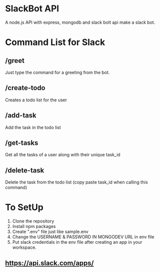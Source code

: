 # SlackBot API
A node.js API with express, mongodb and slack bolt api make a slack bot.

# Command List for Slack
## /greet
Just type the command for a greeting from the bot.

## /create-todo
Creates a todo list for the user

## /add-task
Add the task in the todo list

## /get-tasks
Get all the tasks of a user along with their unique task_id

## /delete-task
Delete the task from the todo list (copy paste task_id when calling this command)

# To SetUp
1. Clone the repository
2. Install npm packages
3. Create ".env" file just like sample.env
4. Change the USERNAME & PASSWORD IN MONGODEV URL in env file
5. Put slack credentials in the env file after creating an app in your workspace.
## https://api.slack.com/apps/